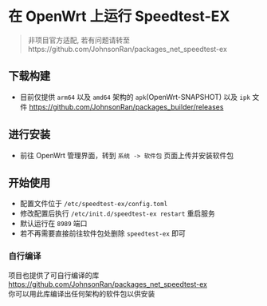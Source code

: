 # 在 OpenWrt 上运行 Speedtest-EX

> 非项目官方适配, 若有问题请转至https://github.com/JohnsonRan/packages_net_speedtest-ex 

## 下载构建
- 目前仅提供 `arm64` 以及 `amd64` 架构的 `apk`(OpenWrt-SNAPSHOT) 以及 `ipk` 文件
https://github.com/JohnsonRan/packages_builder/releases

## 进行安装
- 前往 OpenWrt 管理界面，转到 `系统 -> 软件包` 页面上传并安装软件包

## 开始使用
- 配置文件位于 `/etc/speedtest-ex/config.toml`
- 修改配置后执行 `/etc/init.d/speedtest-ex restart` 重启服务
- 默认运行在 `8989` 端口
- 若不再需要直接前往软件包处删除 `speedtest-ex` 即可

### 自行编译
项目也提供了可自行编译的库  
https://github.com/JohnsonRan/packages_net_speedtest-ex  
你可以用此库编译出任何架构的软件包以供安装
